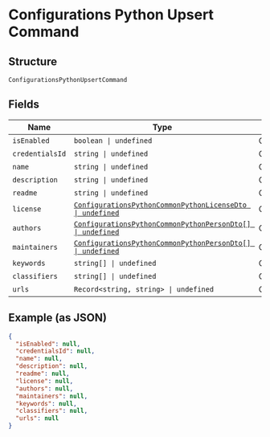 
# Configurations Python Upsert Command

## Structure

`ConfigurationsPythonUpsertCommand`

## Fields

| Name | Type | Tags | Description |
|  --- | --- | --- | --- |
| `isEnabled` | `boolean \| undefined` | Optional | - |
| `credentialsId` | `string \| undefined` | Optional | - |
| `name` | `string \| undefined` | Optional | - |
| `description` | `string \| undefined` | Optional | - |
| `readme` | `string \| undefined` | Optional | - |
| `license` | [`ConfigurationsPythonCommonPythonLicenseDto \| undefined`](../../doc/models/configurations-python-common-python-license-dto.md) | Optional | - |
| `authors` | [`ConfigurationsPythonCommonPythonPersonDto[] \| undefined`](../../doc/models/configurations-python-common-python-person-dto.md) | Optional | - |
| `maintainers` | [`ConfigurationsPythonCommonPythonPersonDto[] \| undefined`](../../doc/models/configurations-python-common-python-person-dto.md) | Optional | - |
| `keywords` | `string[] \| undefined` | Optional | - |
| `classifiers` | `string[] \| undefined` | Optional | - |
| `urls` | `Record<string, string> \| undefined` | Optional | - |

## Example (as JSON)

```json
{
  "isEnabled": null,
  "credentialsId": null,
  "name": null,
  "description": null,
  "readme": null,
  "license": null,
  "authors": null,
  "maintainers": null,
  "keywords": null,
  "classifiers": null,
  "urls": null
}
```

